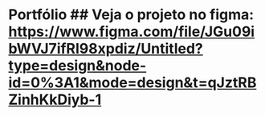 # Portfólio ## Veja o projeto no figma: https://www.figma.com/file/JGu09ibWVJ7ifRI98xpdiz/Untitled?type=design&node-id=0%3A1&mode=design&t=qJztRBZinhKkDiyb-1
